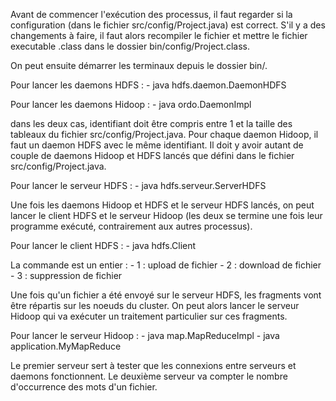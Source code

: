 Avant de commencer l'exécution des processus, il faut regarder si la configuration (dans le fichier src/config/Project.java) est correct. S'il y a des changements à faire, il faut alors recompiler le fichier et mettre le fichier executable .class dans le dossier bin/config/Project.class.

On peut ensuite démarrer les terminaux depuis le dossier bin/.

Pour lancer les daemons HDFS : 
	- java hdfs.daemon.DaemonHDFS <identifiant>

Pour lancer les daemons Hidoop :
	- java ordo.DaemonImpl <identifiant>

dans les deux cas, identifiant doit être compris entre 1 et la taille des tableaux du fichier src/config/Project.java. 
Pour chaque daemon Hidoop, il faut un daemon HDFS avec le même identifiant.
Il doit y avoir autant de couple de daemons Hidoop et HDFS lancés que défini dans le fichier src/config/Project.java.

Pour lancer le serveur HDFS :
	- java hdfs.serveur.ServerHDFS

Une fois les daemons Hidoop et HDFS et le serveur HDFS lancés, on peut lancer le client HDFS et le serveur Hidoop (les deux se termine une fois leur programme exécuté, contrairement aux autres processus).

Pour lancer le client HDFS :
	- java hdfs.Client <commande> <nomFichier>

La commande est un entier :
	- 1 : upload de fichier
	- 2 : download de fichier
	- 3 : suppression de fichier

Une fois qu'un fichier a été envoyé sur le serveur HDFS, les fragments vont être répartis sur les noeuds du cluster. On peut alors lancer le serveur Hidoop qui va exécuter un traitement particulier sur ces fragments.

Pour lancer le serveur Hidoop :
	- java map.MapReduceImpl <nomFichier>
	- java application.MyMapReduce <nomFichier>

Le premier serveur sert à tester que les connexions entre serveurs et daemons fonctionnent.
Le deuxième serveur va compter le nombre d'occurrence des mots d'un fichier.
